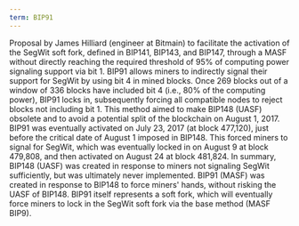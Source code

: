 ```yaml
---
term: BIP91
---
```


Proposal by James Hilliard (engineer at Bitmain) to facilitate the activation of the SegWit soft fork, defined in BIP141, BIP143, and BIP147, through a MASF without directly reaching the required threshold of 95% of computing power signaling support via bit 1. BIP91 allows miners to indirectly signal their support for SegWit by using bit 4 in mined blocks. Once 269 blocks out of a window of 336 blocks have included bit 4 (i.e., 80% of the computing power), BIP91 locks in, subsequently forcing all compatible nodes to reject blocks not including bit 1. This method aimed to make BIP148 (UASF) obsolete and to avoid a potential split of the blockchain on August 1, 2017. BIP91 was eventually activated on July 23, 2017 (at block 477,120), just before the critical date of August 1 imposed in BIP148. This forced miners to signal for SegWit, which was eventually locked in on August 9 at block 479,808, and then activated on August 24 at block 481,824. In summary, BIP148 (UASF) was created in response to miners not signaling SegWit sufficiently, but was ultimately never implemented. BIP91 (MASF) was created in response to BIP148 to force miners' hands, without risking the UASF of BIP148. BIP91 itself represents a soft fork, which will eventually force miners to lock in the SegWit soft fork via the base method (MASF BIP9).


